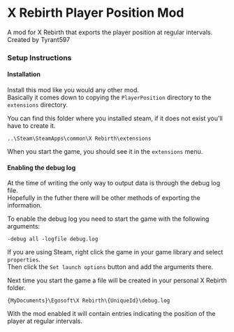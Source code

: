 X Rebirth Player Position Mod
=======================

A mod for X Rebirth that exports the player position at regular intervals.
Created by Tyrant597


### Setup Instructions ###
#### Installation ####
Install this mod like you would any other mod.<br/>
Basically it comes down to copying the `PlayerPosition` directory to the `extensions` directory.

You can find this folder where you installed steam, if it does not exist you'll have to create it.

    ..\Steam\SteamApps\common\X Rebirth\extensions
    
When you start the game, you should see it in the `extensions` menu.
    
    
#### Enabling the debug log ####
At the time of writing the only way to output data is through the debug log file.<br/>
Hopefully in the futher there will be other methods of exporting the information.

To enable the debug log you need to start the game with the following arguments:

    -debug all -logfile debug.log

If you are using Steam, right click the game in your game library and select `properties`.<br/>
Then click the `Set launch options` button and add the arguments there.

Next time you start the game a file will be created in your personal X Rebirth folder.

    {MyDocuments}\Egosoft\X Rebirth\{UniqueId}\debug.log
    
With the mod enabled it will contain entries indicating the position of the player at regular intervals.
